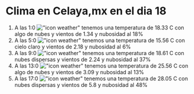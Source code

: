 # Clima en Celaya,mx en el dia 18

1. A las 1:0 !["icon weather"](http://openweathermap.org/img/w/02n.png) tenemos una temperatura de 18.33 C con algo de nubes y  vientos de 1.34 y nubosidad al 18%
1. A las 5:0 !["icon weather"](http://openweathermap.org/img/w/01n.png) tenemos una temperatura de 15.56 C con cielo claro y  vientos de 2.18 y nubosidad al 6%
1. A las 9:0 !["icon weather"](http://openweathermap.org/img/w/03d.png) tenemos una temperatura de 18.61 C con nubes dispersas y  vientos de 2.24 y nubosidad al 37%
1. A las 13:0 !["icon weather"](http://openweathermap.org/img/w/02d.png) tenemos una temperatura de 25.56 C con algo de nubes y  vientos de 3.09 y nubosidad al 13%
1. A las 17:0 !["icon weather"](http://openweathermap.org/img/w/03d.png) tenemos una temperatura de 28.05 C con nubes dispersas y  vientos de 5.8 y nubosidad al 48%
